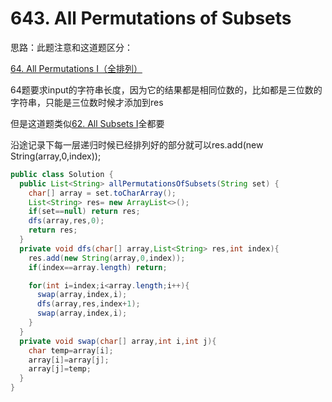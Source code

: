 # 643. All Permutations of Subsets

思路：此题注意和这道题区分：

[64. All Permutations I（全排列）](https://github.com/yzyolala/leetcode-solution-by-myself/blob/main/64.%20All%20Permutations%20I.md)

64题要求input的字符串长度，因为它的结果都是相同位数的，比如都是三位数的字符串，只能是三位数时候才添加到res

但是这道题类似[62. All Subsets I](https://github.com/yzyolala/leetcode-solution-by-myself/blob/main/62.%20All%20Subsets%20I.md)全都要

沿途记录下每一层递归时候已经排列好的部分就可以res.add(new String(array,0,index));

```java
public class Solution {
  public List<String> allPermutationsOfSubsets(String set) {
    char[] array = set.toCharArray();
    List<String> res= new ArrayList<>();
    if(set==null) return res;
    dfs(array,res,0);
    return res;
  }
  private void dfs(char[] array,List<String> res,int index){
    res.add(new String(array,0,index));
    if(index==array.length) return;

    for(int i=index;i<array.length;i++){
      swap(array,index,i);
      dfs(array,res,index+1);
      swap(array,index,i);
    }
  }
  private void swap(char[] array,int i,int j){
    char temp=array[i];
    array[i]=array[j];
    array[j]=temp;
  }
}


